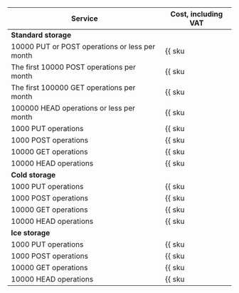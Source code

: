 | Service | Cost, including VAT |
| --- | --- |
| **Standard storage** |
| 10000 PUT or POST operations or less per month | {{ sku|RUB|storage.api.put.standard|string }} |
| The first 10000 POST operations per month | {{ sku|RUB|storage.api.post.standard|string }} |
| The first 100000 GET operations per month | {{ sku|RUB|storage.api.get.standard|string }} |
| 100000 HEAD operations or less per month | {{ sku|RUB|storage.api.head.standard|string }} |
| 1000 PUT operations | {{ sku|RUB|storage.api.put.standard|pricingRate.10|string }} |
| 1000 POST operations | {{ sku|RUB|storage.api.post.standard|pricingRate.10|string }} |
| 10000 GET operations | {{ sku|RUB|storage.api.get.standard|pricingRate.10|string }} |
| 10000 HEAD operations | {{ sku|RUB|storage.api.head.standard|pricingRate.10|string }} |
| **Cold storage** |
| 1000 PUT operations | {{ sku|RUB|storage.api.put.cold|string }} |
| 1000 POST operations | {{ sku|RUB|storage.api.post.cold|string }} |
| 10000 GET operations | {{ sku|RUB|storage.api.get.cold|string }} |
| 10000 HEAD operations | {{ sku|RUB|storage.api.head.cold|string }} |
| **Ice storage** |
| 1000 PUT operations | {{ sku|RUB|storage.api.put.ice|string }} |
| 1000 POST operations | {{ sku|RUB|storage.api.post.ice|string }} |
| 10000 GET operations | {{ sku|RUB|storage.api.get.ice|string }} |
| 10000 HEAD operations | {{ sku|RUB|storage.api.head.ice|string }} |
